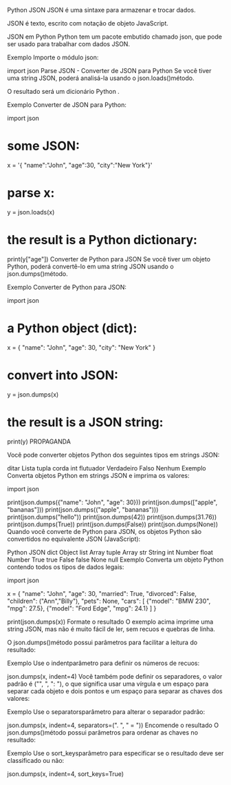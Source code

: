 Python JSON
JSON é uma sintaxe para armazenar e trocar dados.

JSON é texto, escrito com notação de objeto JavaScript.

JSON em Python
Python tem um pacote embutido chamado json, que pode ser usado para trabalhar com dados JSON.

Exemplo
Importe o módulo json:

import json
Parse JSON - Converter de JSON para Python
Se você tiver uma string JSON, poderá analisá-la usando o json.loads()método.

O resultado será um dicionário Python .

Exemplo
Converter de JSON para Python:

import json

# some JSON:
x =  '{ "name":"John", "age":30, "city":"New York"}'

# parse x:
y = json.loads(x)

# the result is a Python dictionary:
print(y["age"])
Converter de Python para JSON
Se você tiver um objeto Python, poderá convertê-lo em uma string JSON usando o json.dumps()método.

Exemplo
Converter de Python para JSON:

import json

# a Python object (dict):
x = {
  "name": "John",
  "age": 30,
  "city": "New York"
}

# convert into JSON:
y = json.dumps(x)

# the result is a JSON string:
print(y)
PROPAGANDA

Você pode converter objetos Python dos seguintes tipos em strings JSON:

ditar
Lista
tupla
corda
int
flutuador
Verdadeiro
Falso
Nenhum
Exemplo
Converta objetos Python em strings JSON e imprima os valores:

import json

print(json.dumps({"name": "John", "age": 30}))
print(json.dumps(["apple", "bananas"]))
print(json.dumps(("apple", "bananas")))
print(json.dumps("hello"))
print(json.dumps(42))
print(json.dumps(31.76))
print(json.dumps(True))
print(json.dumps(False))
print(json.dumps(None))
Quando você converte de Python para JSON, os objetos Python são convertidos no equivalente JSON (JavaScript):

Python	JSON
dict	Object
list	Array
tuple	Array
str	String
int	Number
float	Number
True	true
False	false
None	null
Exemplo
Converta um objeto Python contendo todos os tipos de dados legais:

import json

x = {
  "name": "John",
  "age": 30,
  "married": True,
  "divorced": False,
  "children": ("Ann","Billy"),
  "pets": None,
  "cars": [
    {"model": "BMW 230", "mpg": 27.5},
    {"model": "Ford Edge", "mpg": 24.1}
  ]
}

print(json.dumps(x))
Formate o resultado
O exemplo acima imprime uma string JSON, mas não é muito fácil de ler, sem recuos e quebras de linha.

O json.dumps()método possui parâmetros para facilitar a leitura do resultado:

Exemplo
Use o indentparâmetro para definir os números de recuos:

json.dumps(x, indent=4)
Você também pode definir os separadores, o valor padrão é ("", ", ": "), o que significa usar uma vírgula e um espaço para separar cada objeto e dois pontos e um espaço para separar as chaves dos valores:

Exemplo
Use o separatorsparâmetro para alterar o separador padrão:

json.dumps(x, indent=4, separators=(". ", " = "))
Encomende o resultado
O json.dumps()método possui parâmetros para ordenar as chaves no resultado:

Exemplo
Use o sort_keysparâmetro para especificar se o resultado deve ser classificado ou não:

json.dumps(x, indent=4, sort_keys=True)